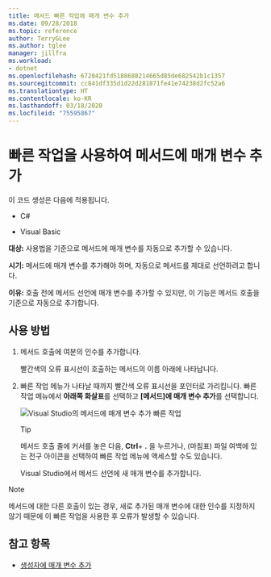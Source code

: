 ```yaml
---
title: 메서드 빠른 작업에 매개 변수 추가
ms.date: 09/28/2018
ms.topic: reference
author: TerryGLee
ms.author: tglee
manager: jillfra
ms.workload:
- dotnet
ms.openlocfilehash: 6720421fd5188688214665d85de682542b1c1357
ms.sourcegitcommit: cc841df335d1d22d281871fe41e74238d2fc52a6
ms.translationtype: HT
ms.contentlocale: ko-KR
ms.lasthandoff: 03/18/2020
ms.locfileid: "75595867"
---
```

# <a name="add-a-parameter-to-a-method-using-a-quick-action"></a>빠른 작업을 사용하여 메서드에 매개 변수 추가

이 코드 생성은 다음에 적용됩니다.

- C#

- Visual Basic

**대상:** 사용법을 기준으로 메서드에 매개 변수를 자동으로 추가할 수 있습니다.

**시기:** 메서드에 매개 변수를 추가해야 하며, 자동으로 메서드를 제대로 선언하려고 합니다.

**이유:** 호출 전에 메서드 선언에 매개 변수를 추가할 수 있지만, 이 기능은 메서드 호출을 기준으로 자동으로 추가합니다.

## <a name="how-to-use-it"></a>사용 방법

1. 메서드 호출에 여분의 인수를 추가합니다.

   빨간색의 오류 표시선이 호출하는 메서드의 이름 아래에 나타납니다.

2. 빠른 작업 메뉴가 나타날 때까지 빨간색 오류 표시선을 포인터로 가리킵니다. 빠른 작업 메뉴에서 **아래쪽 화살표**를 선택하고 **[메서드]에 매개 변수 추가**를 선택합니다.

   ![Visual Studio의 메서드에 매개 변수 추가 빠른 작업](media/add-parameter-to-method.png)

   > [!TIP]
   > 메서드 호출 줄에 커서를 놓은 다음, **Ctrl**+ **.** 을 누르거나, (마침표) 파일 여백에 있는 전구 아이콘을 선택하여 빠른 작업 메뉴에 액세스할 수도 있습니다.

   Visual Studio에서 메서드 선언에 새 매개 변수를 추가합니다.

> [!NOTE]
> 메서드에 대한 다른 호출이 있는 경우, 새로 추가된 매개 변수에 대한 인수를 지정하지 않기 때문에 이 빠른 작업을 사용한 후 오류가 발생할 수 있습니다.

## <a name="see-also"></a>참고 항목

- [생성자에 매개 변수 추가](generate-constructor.md#addparameter)

